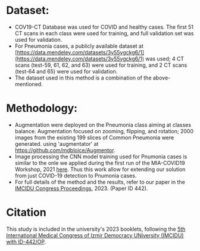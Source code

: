 # Dataset:
* COV19-CT Database was used for COVID and healthy cases. The first 51 CT scans in each class were used for training, and full validation set was used for validation.
* For Pneumonia cases, a publicly available dataset at [https://data.mendeley.com/datasets/3y55vgckg6/1](https://data.mendeley.com/datasets/3y55vgckg6/1) was used; 4 CT scans (test-59, 61, 62, and 63) were used for training, and 2 CT scans (test-64 and 65) were used for validation.  
* The dataset used in this method is a combination of the above-mentioned.


# Methodology:
*	Augmentation were deployed on the Pneumonia class aiming at classes balance. Augmentation focused on zooming, flipping, and rotation; 2000 images from the existing 199 slices of Common Pneumonia were generated. using 'augmentator' at https://github.com/mdbloice/Augmentor.  
* Image processing the CNN model training used for Pnumonia cases is similar to the onle we applied during the first run of the MIA-COVID19 Workshop, 2021 [here](https://github.com/IDU-CVLab/COV19D). Thus this work allow for extending our solution from just COVID-19 detection to Pnumonia cases.  
* For full details of the method and the results, refer to our paper in the [IMCIDU Congress Proceedings](https://imcidu.idu.edu.tr/index.php/kongre-kitaplari/?lang=en), 2023. (Paper ID 442).  
  
# Citation
This study is included in the university's 2023 booklets, following the [5th International Medical Congress of Izmir Democracy UNiversity (IMCIDU) with ID-442/OP](https://imcidu.idu.edu.tr/index.php/kongre-kitaplari/?lang=en).

